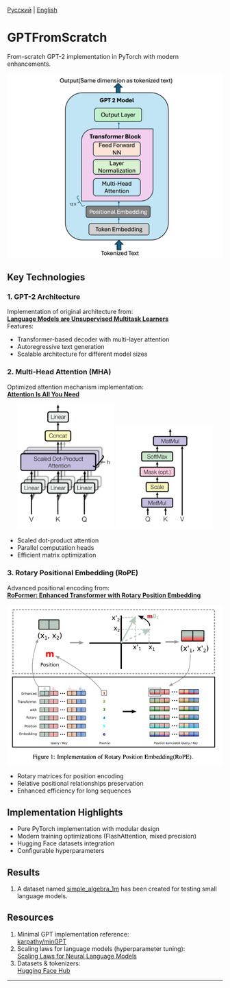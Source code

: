 [Русский](README.md) | [English](README_EN.md)
# GPTFromScratch

From-scratch GPT-2 implementation in PyTorch with modern enhancements.

![GPT-2 Architecture](images/GPT-2_architecture.png)

## Key Technologies

### 1. GPT-2 Architecture
Implementation of original architecture from:  
[**Language Models are Unsupervised Multitask Learners**](https://cdn.openai.com/better-language-models/language_models_are_un_supervised_multitask_learners.pdf)  
Features:
- Transformer-based decoder with multi-layer attention
- Autoregressive text generation
- Scalable architecture for different model sizes

### 2. Multi-Head Attention (MHA)
Optimized attention mechanism implementation:  
[**Attention Is All You Need**](https://arxiv.org/pdf/1706.03762v7.pdf)

<div align="center">
  <img src="images/MHA.png" alt="MHA" width="45%"/>
  <img src="images/Scaled Dot-Product Attention.png" alt="Scaled Dot-Product Attention" width="45%"/>
</div>

- Scaled dot-product attention
- Parallel computation heads
- Efficient matrix optimization

### 3. Rotary Positional Embedding (RoPE)
Advanced positional encoding from:  
[**RoFormer: Enhanced Transformer with Rotary Position Embedding**](https://arxiv.org/pdf/2104.09864)

![RoPE](images/RoPE.png)

- Rotary matrices for position encoding
- Relative positional relationships preservation
- Enhanced efficiency for long sequences

## Implementation Highlights
- Pure PyTorch implementation with modular design
- Modern training optimizations (FlashAttention, mixed precision)
- Hugging Face datasets integration
- Configurable hyperparameters

## Results
1. A dataset named [simple_algebra_1m](https://huggingface.co/datasets/ozlobin/simple_algebra_1m) has been created for testing small language models. 

## Resources
1. Minimal GPT implementation reference:  
   [karpathy/minGPT](https://github.com/karpathy/minGPT)
2. Scaling laws for language models (hyperparameter tuning):  
   [Scaling Laws for Neural Language Models](https://arxiv.org/pdf/2001.08361)
3. Datasets & tokenizers:  
   [Hugging Face Hub](https://huggingface.co/)

---
